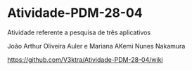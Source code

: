 # Atividade-PDM-28-04
Atividade referente a pesquisa de três aplicativos 

João Arthur Oliveira Auler e Mariana AKemi Nunes Nakamura

https://github.com/V3ktra/Atividade-PDM-28-04/wiki
